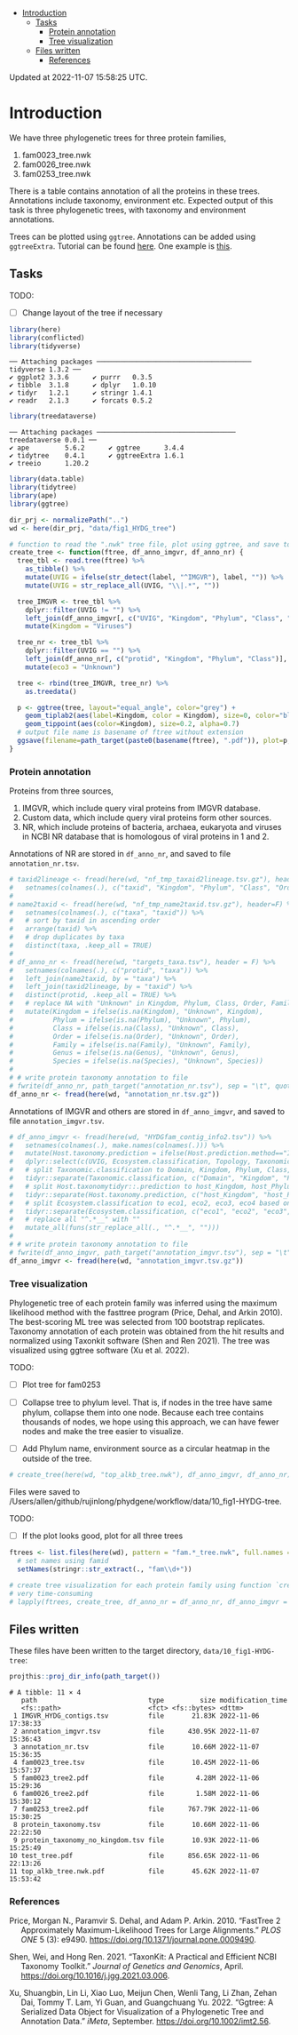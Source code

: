 -   [Introduction](#introduction)
    -   [Tasks](#tasks)
        -   [Protein annotation](#protein-annotation)
        -   [Tree visualization](#tree-visualization)
    -   [Files written](#files-written)
        -   [References](#references)

Updated at 2022-11-07 15:58:25 UTC.

# Introduction

We have three phylogenetic trees for three protein families,

1.  fam0023_tree.nwk
2.  fam0026_tree.nwk
3.  fam0253_tree.nwk

There is a table contains annotation of all the proteins in these trees.
Annotations include taxonomy, environment etc. Expected output of this
task is three phylogenetic trees, with taxonomy and environment
annotations.

Trees can be plotted using `ggtree`. Annotations can be added using
`ggtreeExtra`. Tutorial can be found
[here](https://yulab-smu.top/treedata-book/chapter10.html). One example
is [this](https://www.nature.com/articles/s41586-020-2007-4/figures/2).

## Tasks

TODO:

-   [ ] Change layout of the tree if necessary

<div class="cell">

``` r
library(here)
library(conflicted)
library(tidyverse)
```

<div class="cell-output-stderr">

    ── Attaching packages ─────────────────────────────────────── tidyverse 1.3.2 ──
    ✔ ggplot2 3.3.6      ✔ purrr   0.3.5 
    ✔ tibble  3.1.8      ✔ dplyr   1.0.10
    ✔ tidyr   1.2.1      ✔ stringr 1.4.1 
    ✔ readr   2.1.3      ✔ forcats 0.5.2 

</div>

``` r
library(treedataverse)
```

<div class="cell-output-stderr">

    ── Attaching packages ─────────────────────────────────── treedataverse 0.0.1 ──
    ✔ ape         5.6.2      ✔ ggtree      3.4.4 
    ✔ tidytree    0.4.1      ✔ ggtreeExtra 1.6.1 
    ✔ treeio      1.20.2     

</div>

``` r
library(data.table)
library(tidytree)
library(ape)
library(ggtree)

dir_prj <- normalizePath("..")
wd <- here(dir_prj, "data/fig1_HYDG_tree")

# function to read the ".nwk" tree file, plot using ggtree, and save to pdf file
create_tree <- function(ftree, df_anno_imgvr, df_anno_nr) {
  tree_tbl <- read.tree(ftree) %>%
    as_tibble() %>%
    mutate(UVIG = ifelse(str_detect(label, "^IMGVR"), label, "")) %>%
    mutate(UVIG = str_replace_all(UVIG, "\\|.*", ""))

  tree_IMGVR <- tree_tbl %>% 
    dplyr::filter(UVIG != "") %>%
    left_join(df_anno_imgvr[, c("UVIG", "Kingdom", "Phylum", "Class", "eco3")], by = "UVIG") %>%
    mutate(Kingdom = "Viruses")

  tree_nr <- tree_tbl %>%
    dplyr::filter(UVIG == "") %>%
    left_join(df_anno_nr[, c("protid", "Kingdom", "Phylum", "Class")], by = c("label" = "protid")) %>%
    mutate(eco3 = "Unknown")

  tree <- rbind(tree_IMGVR, tree_nr) %>%
    as.treedata()

  p <- ggtree(tree, layout="equal_angle", color="grey") +
    geom_tiplab2(aes(label=Kingdom, color = Kingdom), size=0, color="black", offset=0) +
    geom_tippoint(aes(color=Kingdom), size=0.2, alpha=0.7) 
  # output file name is basename of ftree without extension
  ggsave(filename=path_target(paste0(basename(ftree), ".pdf")), plot=p, width = 20, height = 13)
}
```

</div>

### Protein annotation

Proteins from three sources,

1.  IMGVR, which include query viral proteins from IMGVR database.
2.  Custom data, which include query viral proteins form other sources.
3.  NR, which include proteins of bacteria, archaea, eukaryota and
    viruses in NCBI NR database that is homologous of viral proteins in
    1 and 2.

Annotations of NR are stored in `df_anno_nr`, and saved to file
`annotation_nr.tsv`.

<div class="cell">

``` r
# taxid2lineage <- fread(here(wd, "nf_tmp_taxaid2lineage.tsv.gz"), header=F) %>%
#   setnames(colnames(.), c("taxid", "Kingdom", "Phylum", "Class", "Order", "Family", "Genus", "Species"))
# 
# name2taxid <- fread(here(wd, "nf_tmp_name2taxid.tsv.gz"), header=F) %>%
#   setnames(colnames(.), c("taxa", "taxid")) %>%
#   # sort by taxid in ascending order
#   arrange(taxid) %>%
#   # drop duplicates by taxa
#   distinct(taxa, .keep_all = TRUE)
# 
# df_anno_nr <- fread(here(wd, "targets_taxa.tsv"), header = F) %>% 
#   setnames(colnames(.), c("protid", "taxa")) %>%
#   left_join(name2taxid, by = "taxa") %>%
#   left_join(taxid2lineage, by = "taxid") %>%
#   distinct(protid, .keep_all = TRUE) %>%
#   # replace NA with "Unknown" in Kingdom, Phylum, Class, Order, Family, Genus, Species
#   mutate(Kingdom = ifelse(is.na(Kingdom), "Unknown", Kingdom),
#          Phylum = ifelse(is.na(Phylum), "Unknown", Phylum),
#          Class = ifelse(is.na(Class), "Unknown", Class),
#          Order = ifelse(is.na(Order), "Unknown", Order),
#          Family = ifelse(is.na(Family), "Unknown", Family),
#          Genus = ifelse(is.na(Genus), "Unknown", Genus),
#          Species = ifelse(is.na(Species), "Unknown", Species))
# 
# # write protein taxonomy annotation to file
# fwrite(df_anno_nr, path_target("annotation_nr.tsv"), sep = "\t", quote = F, row.names = F)
df_anno_nr <- fread(here(wd, "annotation_nr.tsv.gz"))
```

</div>

Annotations of IMGVR and others are stored in `df_anno_imgvr`, and saved
to file `annotation_imgvr.tsv`.

<div class="cell">

``` r
# df_anno_imgvr <- fread(here(wd, "HYDGfam_contig_info2.tsv")) %>%
#   setnames(colnames(.), make.names(colnames(.))) %>%
#   mutate(Host.taxonomy.prediction = ifelse(Host.prediction.method=="Isolate taxonomy", Host.taxonomy.prediction, "")) %>%
#   dplyr::select(c(UVIG, Ecosystem.classification, Topology, Taxonomic.classification, Host.taxonomy.prediction)) %>%
#   # split Taxonomic.classification to Domain, Kingdom, Phylum, Class, Order, Family, Genus based on ";"
#   tidyr::separate(Taxonomic.classification, c("Domain", "Kingdom", "Phylum", "Class", "Order", "Family", "Genus"), sep = ";") %>%
#   # split Host.taxonomytidyr::.prediction to host_Kingdom, host_Phylum, host_Class, host_Order, host_Family, host_Genus, host_Species based on ";"
#   tidyr::separate(Host.taxonomy.prediction, c("host_Kingdom", "host_Phylum", "host_Class", "host_Order", "host_Family", "host_Genus", "host_Species"), sep = ";") %>%
#   # split Ecosystem.classification to eco1, eco2, eco3, eco4 based on ";"
#   tidyr::separate(Ecosystem.classification, c("eco1", "eco2", "eco3", "eco4"), sep = ";") %>%
#   # replace all "^.*__" with ""
#   mutate_all(funs(str_replace_all(., "^.*__", "")))
# 
# # write protein taxonomy annotation to file
# fwrite(df_anno_imgvr, path_target("annotation_imgvr.tsv"), sep = "\t", quote = F, row.names = F)
df_anno_imgvr <- fread(here(wd, "annotation_imgvr.tsv.gz"))
```

</div>

### Tree visualization

Phylogenetic tree of each protein family was inferred using the maximum
likelihood method with the fasttree program (Price, Dehal, and Arkin
2010). The best-scoring ML tree was selected from 100 bootstrap
replicates. Taxonomy annotation of each protein was obtained from the
hit results and normalized using Taxonkit software (Shen and Ren 2021).
The tree was visualized using ggtree software (Xu et al. 2022).

TODO:

-   [ ] Plot tree for fam0253

-   [ ] Collapse tree to phylum level. That is, if nodes in the tree
    have same phylum, collapse them into one node. Because each tree
    contains thousands of nodes, we hope using this approach, we can
    have fewer nodes and make the tree easier to visualize.

-   [ ] Add Phylum name, environment source as a circular heatmap in the
    outside of the tree.

<div class="cell">

``` r
# create_tree(here(wd, "top_alkb_tree.nwk"), df_anno_imgvr, df_anno_nr)
```

</div>

Files were saved to
/Users/allen/github/rujinlong/phydgene/workflow/data/10_fig1-HYDG-tree.

TODO:

-   [ ] If the plot looks good, plot for all three trees

<div class="cell">

``` r
ftrees <- list.files(here(wd), pattern = "fam.*_tree.nwk", full.names = T) %>%
  # set names using famid
  setNames(stringr::str_extract(., "fam\\d+"))

# create tree visualization for each protein family using function `create_tree`
# very time-consuming
# lapply(ftrees, create_tree, df_anno_nr = df_anno_nr, df_anno_imgvr = df_anno_imgvr)
```

</div>

## Files written

These files have been written to the target directory,
`data/10_fig1-HYDG-tree`:

<div class="cell">

``` r
projthis::proj_dir_info(path_target())
```

<div class="cell-output-stdout">

    # A tibble: 11 × 4
       path                            type         size modification_time  
       <fs::path>                      <fct> <fs::bytes> <dttm>             
     1 IMGVR_HYDG_contigs.tsv          file       21.83K 2022-11-06 17:38:33
     2 annotation_imgvr.tsv            file      430.95K 2022-11-07 15:36:43
     3 annotation_nr.tsv               file       10.66M 2022-11-07 15:36:35
     4 fam0023_tree.tsv                file       10.45M 2022-11-06 15:57:37
     5 fam0023_tree2.pdf               file        4.28M 2022-11-06 15:29:36
     6 fam0026_tree2.pdf               file        1.58M 2022-11-06 15:30:12
     7 fam0253_tree2.pdf               file      767.79K 2022-11-06 15:30:25
     8 protein_taxonomy.tsv            file       10.66M 2022-11-06 22:22:50
     9 protein_taxonomy_no_kingdom.tsv file       10.93K 2022-11-06 15:25:49
    10 test_tree.pdf                   file      856.65K 2022-11-06 22:13:26
    11 top_alkb_tree.nwk.pdf           file       45.62K 2022-11-07 15:53:42

</div>

</div>

### References

<div id="refs" class="references csl-bib-body hanging-indent">

<div id="ref-2010-FastTree_Price" class="csl-entry">

Price, Morgan N., Paramvir S. Dehal, and Adam P. Arkin. 2010. “FastTree
2 Approximately Maximum-Likelihood Trees for Large Alignments.” *PLOS
ONE* 5 (3): e9490. <https://doi.org/10.1371/journal.pone.0009490>.

</div>

<div id="ref-2021-TaxonKit_Shen" class="csl-entry">

Shen, Wei, and Hong Ren. 2021. “TaxonKit: A Practical and Efficient NCBI
Taxonomy Toolkit.” *Journal of Genetics and Genomics*, April.
<https://doi.org/10.1016/j.jgg.2021.03.006>.

</div>

<div id="ref-2022-Ggtree_Xu" class="csl-entry">

Xu, Shuangbin, Lin Li, Xiao Luo, Meijun Chen, Wenli Tang, Li Zhan, Zehan
Dai, Tommy T. Lam, Yi Guan, and Guangchuang Yu. 2022. “Ggtree: A
Serialized Data Object for Visualization of a Phylogenetic Tree and
Annotation Data.” *iMeta*, September. <https://doi.org/10.1002/imt2.56>.

</div>

</div>
